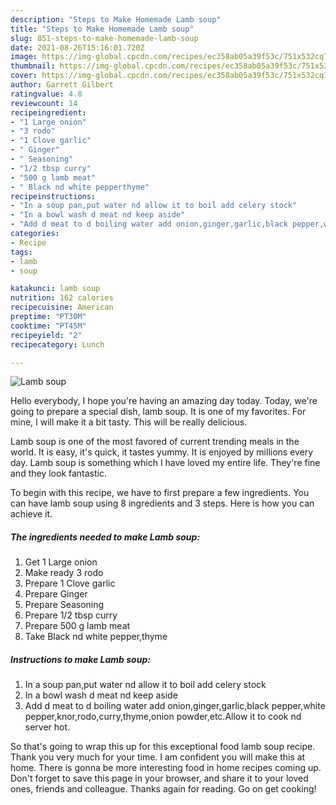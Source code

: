```yaml
---
description: "Steps to Make Homemade Lamb soup"
title: "Steps to Make Homemade Lamb soup"
slug: 851-steps-to-make-homemade-lamb-soup
date: 2021-08-26T15:16:01.720Z
image: https://img-global.cpcdn.com/recipes/ec358ab05a39f53c/751x532cq70/lamb-soup-recipe-main-photo.jpg
thumbnail: https://img-global.cpcdn.com/recipes/ec358ab05a39f53c/751x532cq70/lamb-soup-recipe-main-photo.jpg
cover: https://img-global.cpcdn.com/recipes/ec358ab05a39f53c/751x532cq70/lamb-soup-recipe-main-photo.jpg
author: Garrett Gilbert
ratingvalue: 4.8
reviewcount: 14
recipeingredient:
- "1 Large onion"
- "3 rodo"
- "1 Clove garlic"
- " Ginger"
- " Seasoning"
- "1/2 tbsp curry"
- "500 g lamb meat"
- " Black nd white pepperthyme"
recipeinstructions:
- "In a soup pan,put water nd allow it to boil add celery stock"
- "In a bowl wash d meat nd keep aside"
- "Add d meat to d boiling water add onion,ginger,garlic,black pepper,white pepper,knor,rodo,curry,thyme,onion powder,etc.Allow it to cook nd server hot."
categories:
- Recipe
tags:
- lamb
- soup

katakunci: lamb soup 
nutrition: 162 calories
recipecuisine: American
preptime: "PT30M"
cooktime: "PT45M"
recipeyield: "2"
recipecategory: Lunch

---
```



![Lamb soup](https://img-global.cpcdn.com/recipes/ec358ab05a39f53c/751x532cq70/lamb-soup-recipe-main-photo.jpg)

Hello everybody, I hope you're having an amazing day today. Today, we're going to prepare a special dish, lamb soup. It is one of my favorites. For mine, I will make it a bit tasty. This will be really delicious.

Lamb soup is one of the most favored of current trending meals in the world. It is easy, it's quick, it tastes yummy. It is enjoyed by millions every day. Lamb soup is something which I have loved my entire life. They're fine and they look fantastic.




To begin with this recipe, we have to first prepare a few ingredients. You can have lamb soup using 8 ingredients and 3 steps. Here is how you can achieve it.

<!--inarticleads1-->

##### The ingredients needed to make Lamb soup:

1. Get 1 Large onion
1. Make ready 3 rodo
1. Prepare 1 Clove garlic
1. Prepare  Ginger
1. Prepare  Seasoning
1. Prepare 1/2 tbsp curry
1. Prepare 500 g lamb meat
1. Take  Black nd white pepper,thyme




<!--inarticleads2-->

##### Instructions to make Lamb soup:

1. In a soup pan,put water nd allow it to boil add celery stock
1. In a bowl wash d meat nd keep aside
1. Add d meat to d boiling water add onion,ginger,garlic,black pepper,white pepper,knor,rodo,curry,thyme,onion powder,etc.Allow it to cook nd server hot.




So that's going to wrap this up for this exceptional food lamb soup recipe. Thank you very much for your time. I am confident you will make this at home. There is gonna be more interesting food in home recipes coming up. Don't forget to save this page in your browser, and share it to your loved ones, friends and colleague. Thanks again for reading. Go on get cooking!
